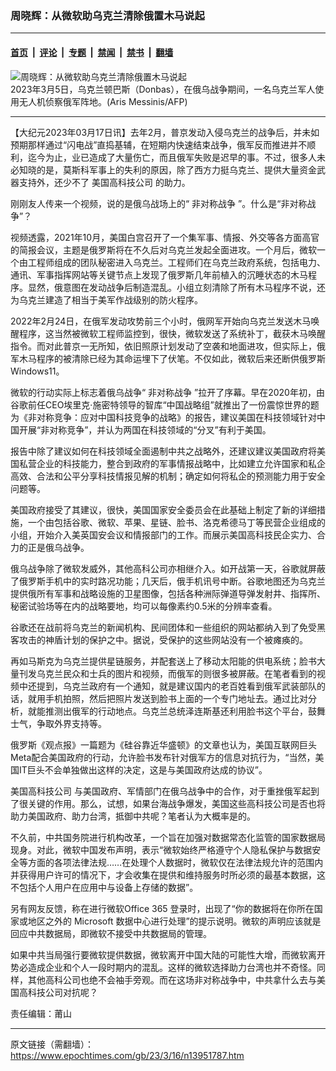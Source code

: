 ### 周晓辉：从微软助乌克兰清除俄置木马说起

---

#### [首页](../../../..?n13951787) &nbsp;|&nbsp; [评论](../../../../../epoch-comment?n13951787) &nbsp;|&nbsp; [专题](../../../../../epoch-special?n13951787) &nbsp;|&nbsp; [禁闻](../../../../../epoch-news?n13951787) &nbsp;|&nbsp; [禁书](../../../../../books?n13951787) &nbsp;|&nbsp; [翻墙](https://github.com/gfw-breaker/nogfw/blob/master/README.md?n13951787)


<div><img alt="周晓辉：从微软助乌克兰清除俄置木马说起" class="attachment-djy_600_400 size-djy_600_400 wp-post-image" src="https://i.epochtimes.com/assets/uploads/2023/03/id13944778-000_33AL29L-600x400.jpg"/>
<div class="caption">
 2023年3月5日，乌克兰顿巴斯（Donbas），在俄乌战争期间，一名乌克兰军人使用无人机侦察俄军阵地。(Aris Messinis/AFP)
</div></div><hr/><div class="post_content" id="artbody" itemprop="articleBody">
 <!-- article content begin -->
 <p>
  【大纪元2023年03月17日讯】去年2月，普京发动入侵乌克兰的战争后，并未如预期那样通过“闪电战”直捣基辅，在短期内快速结束战争，俄军反而推进并不顺利，迄今为止，业已造成了大量伤亡，而且俄军失败是迟早的事。不过，很多人未必知晓的是，莫斯科军事上的失利的原因，除了西方力挺乌克兰、提供大量资金武器支持外，还少不了
  <ok href="https://www.epochtimes.com/gb/tag/%E7%BE%8E%E5%9B%BD%E9%AB%98%E7%A7%91%E6%8A%80%E5%85%AC%E5%8F%B8.html">
   美国高科技公司
  </ok>
  的助力。
 </p>
 <p>
  刚刚友人传来一个视频，说的是俄乌战场上的“
  <ok href="https://www.epochtimes.com/gb/tag/%E9%9D%9E%E5%AF%B9%E7%A7%B0%E6%88%98%E4%BA%89.html">
   非对称战争
  </ok>
  ”。什么是“非对称战争”？
 </p>
 <p>
  视频透露，2021年10月，美国白宫召开了一个集军事、情报、外交等各方面高官的简报会议，主题是俄罗斯将在不久后对乌克兰发起全面进攻。一个月后，微软一个由工程师组成的团队秘密进入乌克兰。工程师们在乌克兰政府系统，包括电力、通讯、军事指挥网站等关键节点上发现了俄罗斯几年前植入的沉睡状态的木马程序。显然，俄意图在发动战争后制造混乱。小组立刻清除了所有木马程序不说，还为乌克兰建造了相当于美军作战级别的防火程序。
 </p>
 <p>
  2022年2月24日，在俄军发动攻势前三个小时，俄网军开始向乌克兰发送木马唤醒程序，这当然被微软工程师监控到，很快，微软发送了系统补丁，截获木马唤醒指令。而对此普京一无所知，依旧照原计划发动了空袭和地面进攻，但实际上，俄军木马程序的被清除已经为其命运埋下了伏笔。不仅如此，微软后来还断供俄罗斯Windows11。
 </p>
 <p>
  微软的行动实际上标志着俄乌战争“
  <ok href="https://www.epochtimes.com/gb/tag/%E9%9D%9E%E5%AF%B9%E7%A7%B0%E6%88%98%E4%BA%89.html">
   非对称战争
  </ok>
  ”拉开了序幕。早在2020年初，由谷歌前任CEO埃里克·施密特领导的智库“中国战略组”就推出了一份震惊世界的题为《非对称竞争：应对中国科技竞争的战略》的报告，建议美国在科技领域针对中国开展“非对称竞争”，并认为两国在科技领域的“分叉”有利于美国。
 </p>
 <p>
  报告中除了建议如何在科技领域全面遏制中共之战略外，还建议建议美国政府将美国私营企业的科技能力，整合到政府的军事情报战略中，比如建立允许国家和私企高效、合法和公平分享科技情报见解的机制；确定如何将私企的预测能力用于安全问题等。
 </p>
 <p>
  美国政府接受了其建议，很快，美国国家安全委员会在此基础上制定了新的详细措施，一个由包括谷歌、微软、苹果、星链、脸书、洛克希德马丁等民营企业组成的小组，开始介入美英国安会议和情报部门的工作。而展示美国高科技民企实力、合力的正是俄乌战争。
 </p>
 <p>
  俄乌战争除了微软发威外，其他高科公司亦相继介入。如开战第一天，谷歌就屏蔽了俄罗斯手机中的实时路况功能；几天后，俄手机讯号中断。谷歌地图还为乌克兰提供俄所有军事和战略设施的卫星图像，包括各种洲际弹道导弹发射井、指挥所、秘密试验场等在内的战略要地，均可以每像素约0.5米的分辨率查看。
 </p>
 <p>
  谷歌还在战前将乌克兰的新闻机构、民间团体和一些组织的网站都纳入到了免受黑客攻击的神盾计划的保护之中。据说，受保护的这些网站没有一个被瘫痪的。
 </p>
 <p>
  再如马斯克为乌克兰提供星链服务，并配套送上了移动太阳能的供电系统；脸书大量刊发乌克兰民众和士兵的图片和视频，而俄军的则很多被屏蔽。在笔者看到的视频中还提到，乌克兰政府有一个通知，就是建议国内的老百姓看到俄军武装部队的话，就用手机拍照，然后把照片发送到脸书上面的一个专门地址去。通过比对分析，就能推测出俄军的行动地点。乌克兰总统泽连斯基还利用脸书这个平台，鼓舞士气，争取外界支持等。
 </p>
 <p>
  俄罗斯《观点报》一篇题为《硅谷靠近华盛顿》的文章也认为，美国互联网巨头Meta配合美国政府的行动，允许脸书发布针对俄军方的信息对抗行为，“当然，美国IT巨头不会单独做出这样的决定，这是与美国政府达成的协议”。
 </p>
 <p>
  <ok href="https://www.epochtimes.com/gb/tag/%E7%BE%8E%E5%9B%BD%E9%AB%98%E7%A7%91%E6%8A%80%E5%85%AC%E5%8F%B8.html">
   美国高科技公司
  </ok>
  与美国政府、军情部门在俄乌战争中的合作，对于重挫俄军起到了很关键的作用。那么，试想，如果台海战争爆发，美国这些高科技公司是否也将助力美国政府、助力台湾，抵御中共呢？笔者认为大概率是的。
 </p>
 <p>
  不久前，中共国务院进行机构改革，一个旨在加强对数据常态化监管的国家数据局现身。对此，微软中国发布声明，表示“微软始终严格遵守个人隐私保护与数据安全等方面的各项法律法规……在处理个人数据时，微软仅在法律法规允许的范围内并获得用户许可的情况下，才会收集在提供和维持服务时所必须的最基本数据，这不包括个人用户在应用中与设备上存储的数据”。
 </p>
 <p>
  另有网友反馈，称在进行微软Office 365 登录时，出现了“你的数据将在你所在国家或地区之外的 Microsoft 数据中心进行处理”的提示说明。微软的声明应该就是回应中共数据局，即微软不接受中共数据局的管理。
 </p>
 <p>
  如果中共当局强行要微软提供数据，微软离开中国大陆的可能性大增，而微软离开势必造成企业和个人一段时期内的混乱。这样的微软选择助力台湾也并不奇怪。同样，其他高科公司也绝不会袖手旁观。而在这场非对称战争中，中共拿什么去与美国高科技公司对抗呢？
 </p>
 <p>
  责任编辑：莆山
 </p>
 <!-- article content end -->
 <div id="below_article_ad">
 </div>
</div>


---

原文链接（需翻墙）：https://www.epochtimes.com/gb/23/3/16/n13951787.htm